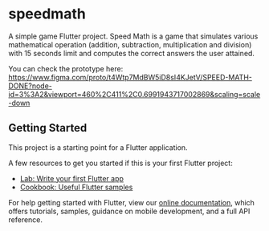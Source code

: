 # speedmath

A simple game Flutter project. Speed Math is a game that simulates various mathematical operation (addition, subtraction, multiplication and division) with 15 seconds limit and computes the correct answers the user attained.

You can check the prototype here:
https://www.figma.com/proto/t4Wtp7MdBW5iD8sI4KJetV/SPEED-MATH-DONE?node-id=3%3A2&viewport=460%2C411%2C0.6991943717002869&scaling=scale-down

## Getting Started

This project is a starting point for a Flutter application.

A few resources to get you started if this is your first Flutter project:

- [Lab: Write your first Flutter app](https://flutter.dev/docs/get-started/codelab)
- [Cookbook: Useful Flutter samples](https://flutter.dev/docs/cookbook)

For help getting started with Flutter, view our
[online documentation](https://flutter.dev/docs), which offers tutorials,
samples, guidance on mobile development, and a full API reference.
